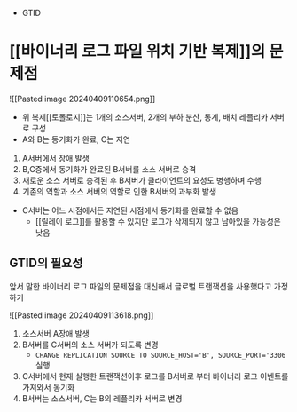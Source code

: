 - GTID


# [[바이너리 로그 파일 위치 기반 복제]]의 문제점

![[Pasted image 20240409110654.png]]
- 위 복제[[토폴로지]]는 1개의 소스서버, 2개의 부하 분산, 통계, 배치 레플리카 서버로 구성
- A와 B는 동기화가 완료, C는 지연

1. A서버에서 장애 발생
2. B,C중에서 동기화가 완료된 B서버를 소스 서버로 승격
3. 새로운 소스 서버로 승격된 후 B서버가 클라이언트의 요청도 병행하며 수행
4. 기존의 역할과 소스 서버의 역할로 인한 B서버의 과부화 발생


- C서버는 어느 시점에서든 지연된 시점에서 동기화를 완료할 수 없음 
	- [[릴레이 로그]]를 활용할 수 있지만 로그가 삭제되지 않고 남아있을 가능성은 낮음



## GTID의 필요성

앞서 말한 바이너리 로그 파일의 문제점을 대신해서 글로벌 트랜잭션을 사용했다고 가정하기

![[Pasted image 20240409113618.png]]

1. 소스서버 A장애 발생
2. B서버를 C서버의 소스 서버가 되도록 변경
	 - `CHANGE REPLICATION SOURCE TO SOURCE_HOST='B', SOURCE_PORT='3306` 실행
3. C서버에서 현재 실행한 트랜잭션이후 로그를 B서버로 부터 바이너리 로그 이벤트를 가져와서 동기화
4. B서버는 소스서버, C는 B의 레플리카 서버로 변경


